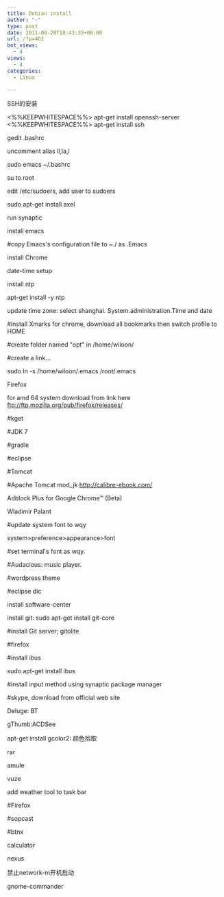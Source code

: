 ```yaml
---
title: Debian install
author: "-"
type: post
date: 2011-08-20T18:43:35+00:00
url: /?p=462
bot_views:
  - 4
views:
  - 4
categories:
  - Linux

---
```

SSH的安装

<%%KEEPWHITESPACE%%> apt-get install openssh-server  
<%%KEEPWHITESPACE%%> apt-get install ssh

gedit .bashrc
   
uncomment alias ll,la,l
   
sudo emacs ~/.bashrc

su to root
   
edit /etc/sudoers, add user to sudoers
   
sudo apt-get install axel
   
run synaptic
   
install emacs
   
#copy Emacs's configuration file to ~./ as .Emacs
   
install Chrome

date-time setup
   
install ntp
   
apt-get install -y ntp
   
update time zone: select shanghai. System.administration.Time and date

#install Xmarks for chrome, download all bookmarks then switch profile to HOME
   
#create folder named "opt" in /home/wiloon/

#create a link…
   
sudo ln -s /home/wiloon/.emacs /root/.emacs

Firefox

for amd 64 system download from link here ftp://ftp.mozilla.org/pub/firefox/releases/

#kget

#JDK 7
   
#gradle
   
#eclipse
   
#Tomcat
   
#Apache Tomcat mod_jk
http://calibre-ebook.com/
   
Adblock Plus for Google Chrome™ (Beta)
   
Wladimir Palant
   
#update system font to wqy
   
system>preference>appearance>font
   
#set terminal's font as wqy.
   
#Audacious: music player.
   
#wordpress theme
   
#eclipse dic

install software-center

install git: sudo apt-get install git-core

#install Git server; gitolite

#firefox

#install ibus

sudo apt-get install ibus

#install input method using synaptic package manager

#skype, download from official web site

Deluge: BT

gThumb:ACDSee

apt-get install gcolor2: 颜色拾取

rar

amule

vuze

add weather tool to task bar
   
#Firefox

#sopcast

#btnx

calculator

nexus

禁止network-m开机启动

gnome-commander
